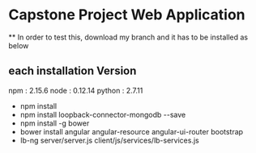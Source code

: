 # Capstone Project Web Application

** In order to test this, download my branch and it has to be installed as below

## each installation Version
npm : 2.15.6
node : 0.12.14
python : 2.7.11

- npm install
- npm install loopback-connector-mongodb --save
- npm install -g bower
- bower install angular angular-resource angular-ui-router bootstrap
- lb-ng server/server.js client/js/services/lb-services.js

